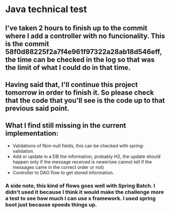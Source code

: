 # Java technical test

## I've taken 2 hours to finish up to the commit where I add a controller with no funcionality. This is the commit 58f0d88225f2a7f4e961f97322a28ab18d546eff, the time can be checked in the log so that was the limit of what I could do in that time.

## Having said that, I'll continue this project tomorrow in order to finish it. So please check that the code that you'll see is the code up to that previous said point.

## What I find still missing in the current implementation:

- Validations of Non-null fields, this can be checked with spring-validation.
- Add or update in a DB the information, probably H2, the update should happen only if the message received is newer(we cannot tell if the messages came in the correct order or not)
- Controller to DAO flow to get stored information.


### A side note, this kind of flows goes well with Spring Batch. I didn't used it because I think it would make the challenge more a test to see how much I can use x framework. I used spring boot just because speeds things up.

